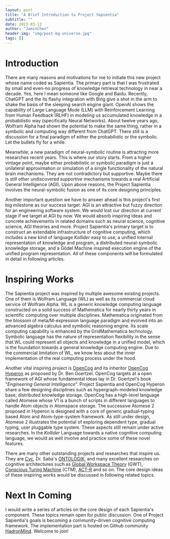 ```yaml
---
layout: post
title: "A Brief Introduction to Project Sapientia"
subtitle: ""
date: 2023-03-12
author: "JaminChen"
header-img: "img/post-bg-universe.jpg"
tags: []
---
```


# Introduction

There are many reasons and motivations for me to initiate this new project whose
name coded as Sapientia. The primary part is that I was frustrated by small and
even-no progress of knowledge retrieval technology in near a decade. Yes, here I
mean someone like Google and Baidu. Recently, ChatGPT and the its flashy
integration with Bing give a shot in the arm to shake the basis of the sleeping
search engine giant. OpenAI shows the capability of Large Language Mode (LLM)
with Reinforcement Learning from Human Feedback (RLHF) in modeling us
accumulated knowledge in a probabilistic way (specifically Neural Networks).
About twelve years ago, Wolfram Alpha had shown the potential to make the same
thing, rather in a symbolic and computing way different from ChatGPT. There
still is a discussion for a final paradigm of either the probabilistic or the
symbolic. Let the bullets fly for a while.

Meanwhile, a new paradigm of neural-symbolic routine is attracting more
researches recent years. This is where our story starts. From a higher vintage
point, maybe either probabilistic or symbolic paradigm is just a unilateral
approximation or simulation of a single functionality of the natural brain
mechanisms. They are not contradictory but supportive. Maybe there is still
other undiscovered *supportive* mechanisms towards a real Artificial General
Intelligence (AGI). Upon above reasons, the Project Sapientia involves the
neural-symbolic fusion as one of its core designing principles.

Another important question we have to answer ahead is this project's first big
milestone as our success target. AGI is an attractive but fuzzy direction for an
engineering software system. We would lost our direction at current stage if we
target at AGI by now. We would absorb inspiring ideas and concrete achievements
in related domains such as neural science, cognitive science, AGI theories and
more. Project Sapientia's primary target is to construct an extendable
infrastructure of cognitive computing, which includes a new kind of language
*Kollider* easy to use, a unified internal representation of knowledge and
program, a distributed neural-symbolic knowledge storage, and a Gödel Machine
inspired execution engine of the unified program representation. All of these
components will be formulated in detail in following articles.

# Inspiring Works

The Sapientia project was inspired by multiple awesome existing projects. One of
them is Wolfram Language (WL) as well as its commercial cloud service of Wolfram
Alpha. WL is a generic knowledge computing language constructed on a solid
success of Mathematica for nearly thirty years in scientific computing over
multiple disciplines. Mathematica originated from the blossom of
meta/M-expression language paradigm and evolved into an advanced algebra
calculus and symbolic reasoning engine. Its scale computing capability is
enhanced by the GridMathematica technology. Symbolic language has the nature of
representation flexibility in the sense that WL could represent all objects and
knowledge in a unified model, which is the foundation towards a general
knowledge computing engine. Due to the commercial limitation of WL, we know less
about the inner implementation of the real computing process under the hood.

Another vital inspiring project is [OpenCog](https://opencog.org/) and its
inheritor [OpenCog Hyperon](https://wiki.opencog.org/w/Hyperon) as proposed by
Dr. Ben Goertzel. OpenCog targets at a open framework of AGI whose fundamental
ideas lay in Dr. Goertzel's book "*Engineering General Intelligence*". Project
Sapientia and OpenCog Hyperon share a few designing disciplines such as
hypergraph-modeled knowledge base, distributed knowledge storage. OpenCog has a
high-level language called  Atomese whose V1 is a bunch of scripts in different
languages to handle Atom objects in Atomspace storage. The successive Atomese 2
proposed in Hyperon is designed with a core of generic gradual-typing based Atom
and Atom-type-system framework. As still under design, Atomese 2 illustrates the
potential of exploring dependent type, gradual typing, user pluggable type
system. These aspects still remain under active researches. In the *Kollider*
Language towards a native cognitive computing language, we would as well involve
and practice some of these novel features.

There are many other outstanding projects and researches that inspire us. They
are [Cyc](https://en.wikipedia.org/wiki/Cyc), Dr. Saba's
[ONTOLOGIK](https://ontologik.medium.com/), and many excellent researches on
cognitive architectures such as [Global Workspace
Theory](https://www.worldscientific.com/doi/10.1142/S1793843009000050) (GWT),
[Conscious Turing Machine](https://www.pnas.org/doi/10.1073/pnas.2115934119)
(CTM), [ACT-R](https://en.wikipedia.org/wiki/ACT-R) and so on. The core design
ideas of these inspiring works would be discussed in following related topics.

# Next In Coming

I would write a series of articles on the core design of each Sapientia's
component. These topics remain open for public discussion. One of Project
Sapientia's goals is becoming a community-driven cognitive computing framework.
The implementation part is hosted on Github community
[HadronMind](https://github.com/hadronmind). Welcome to join!
